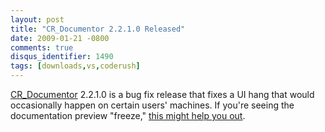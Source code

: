 ```yaml
---
layout: post
title: "CR_Documentor 2.2.1.0 Released"
date: 2009-01-21 -0800
comments: true
disqus_identifier: 1490
tags: [downloads,vs,coderush]
---
```

[CR\_Documentor](http://code.google.com/p/cr-documentor/) 2.2.1.0 is a
bug fix release that fixes a UI hang that would occasionally happen on
certain users' machines. If you're seeing the documentation preview
"freeze," [this might help you
out](http://cr-documentor.googlecode.com/files/CR_Documentor-2.2.1.0.zip).

